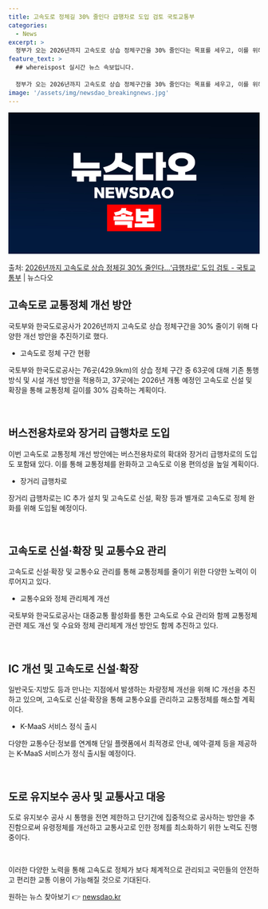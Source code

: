 ```yaml
---
title: 고속도로 정체길 30% 줄인다 급행차로 도입 검토 국토교통부
categories:
  - News
excerpt: >
  정부가 오는 2026년까지 고속도로 상습 정체구간을 30% 줄인다는 목표를 세우고, 이를 위해장거리 급행차로…
feature_text: >
  ## whereispost 실시간 뉴스 속보입니다.

  정부가 오는 2026년까지 고속도로 상습 정체구간을 30% 줄인다는 목표를 세우고, 이를 위해장거리 급행차로…
image: '/assets/img/newsdao_breakingnews.jpg'
---
```


![뉴스다오 속보](/assets/img/newsdao_breakingnews.jpg)

<p>출처: <a href="https://newsdao.kr/3659" rel="dofollow">2026년까지 고속도로 상습 정체길 30% 줄인다…‘급행차로’ 도입 검토 - 국토교통부</a> | 뉴스다오</p>

<h2 data-ke-size="size26">고속도로 교통정체 개선 방안</h2>

국토부와 한국도로공사가 2026년까지 고속도로 상습 정체구간을 30% 줄이기 위해 다양한 개선 방안을 추진하기로 했다.

<ul>
  <li>고속도로 정체 구간 현황</li>
</ul>
국토부와 한국도로공사는 76곳(429.9km)의 상습 정체 구간 중 63곳에 대해 기존 통행방식 및 시설 개선 방안을 적용하고, 37곳에는 2026년 개통 예정인 고속도로 신설 및 확장을 통해 교통정체 길이를 30% 감축하는 계획이다.

<p data-ke-size="size16">&nbsp;</p>

<h2 data-ke-size="size26">버스전용차로와 장거리 급행차로 도입</h2>

이번 고속도로 교통정체 개선 방안에는 버스전용차로의 확대와 장거리 급행차로의 도입도 포함돼 있다. 이를 통해 교통정체를 완화하고 고속도로 이용 편의성을 높일 계획이다.

<ul>
  <li>장거리 급행차로</li>
</ul>
장거리 급행차로는 IC 추가 설치 및 고속도로 신설, 확장 등과 별개로 고속도로 정체 완화를 위해 도입될 예정이다.

<p data-ke-size="size16">&nbsp;</p>

<h2 data-ke-size="size26">고속도로 신설·확장 및 교통수요 관리</h2>

고속도로 신설·확장 및 교통수요 관리를 통해 교통정체를 줄이기 위한 다양한 노력이 이루어지고 있다.

<ul>
  <li>교통수요와 정체 관리체계 개선</li>
</ul>
국토부와 한국도로공사는 대중교통 활성화를 통한 고속도로 수요 관리와 함께 교통정체 관련 제도 개선 및 수요와 정체 관리체계 개선 방안도 함께 추진하고 있다.

<p data-ke-size="size16">&nbsp;</p>

<h2 data-ke-size="size26">IC 개선 및 고속도로 신설·확장</h2>

일반국도·지방도 등과 만나는 지점에서 발생하는 차량정체 개선을 위해 IC 개선을 추진하고 있으며, 고속도로 신설·확장을 통해 교통수요를 관리하고 교통정체를 해소할 계획이다.

<ul>
  <li>K-MaaS 서비스 정식 출시</li>
</ul>
다양한 교통수단·정보를 연계해 단일 플랫폼에서 최적경로 안내, 예약·결제 등을 제공하는 K-MaaS 서비스가 정식 출시될 예정이다.

<p data-ke-size="size16">&nbsp;</p>

<h2 data-ke-size="size26">도로 유지보수 공사 및 교통사고 대응</h2>

도로 유지보수 공사 시 통행을 전면 제한하고 단기간에 집중적으로 공사하는 방안을 추진함으로써 유령정체를 개선하고 교통사고로 인한 정체를 최소화하기 위한 노력도 진행 중이다.

<p data-ke-size="size16">&nbsp;</p>

이러한 다양한 노력을 통해 고속도로 정체가 보다 체계적으로 관리되고 국민들의 안전하고 편리한 교통 이용이 가능해질 것으로 기대된다. 

원하는 뉴스 찾아보기 👉 <a href="https://newsdao.kr" rel="dofollow">newsdao.kr</a>


